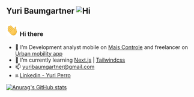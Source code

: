 ## Yuri Baumgartner <img width=20 height=20 src="https://github.com/TheDudeThatCode/TheDudeThatCode/blob/master/Assets/Rocket.gif" alt="Hi">

### <img width=32 height=32 src="https://raw.githubusercontent.com/ABSphreak/ABSphreak/master/gifs/Hi.gif" alt="Hi"> Hi there 

- 🚀 I’m Development analyst mobile on [Mais Controle](https://maiscontroleerp.com.br/) and freelancer on [Urban mobility app](https://play.google.com/store/apps/details?id=br.com.client.evas) 
- 🚧 I’m currently learning [Next.js](https://nextjs.org/) | [Tailwindcss](https://tailwindcss.com/docs)
- 📫 yuribaumgartner@gmail.com
- 🔛 [Linkedin - Yuri Perro](https://www.linkedin.com/in/yuri-baumgartner/)


<!-- ## ⚡ Languages and Tools: -->

[![Anurag's GitHub stats](https://github-readme-stats.vercel.app/api?username=YuriPerro&hide=issues&count_private=true&show_icons=true&theme=radical)](https://github.com/anuraghazra/github-readme-stats)
  

<!--
**YuriPerro/YuriPerro** is a ✨ _special_ ✨ repository because its `README.md` (this file) appears on your GitHub profile.


Here are some ideas to get you started:

- 🔭 I’m currently working on ...
- 🌱 I’m currently learning ...
- 👯 I’m looking to collaborate on ...
- 🤔 I’m looking for help with ...
- 💬 Ask me about ...
- 📫 How to reach me: ...
- 😄 Pronouns: ...
- ⚡ Fun fact: ...
-->
